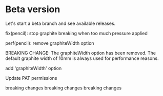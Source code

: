 # Beta version

Let's start a beta branch and see available releases.

fix(pencil): stop graphite breaking when too much pressure applied

perf(pencil): remove graphiteWidth option

BREAKING CHANGE: The graphiteWidth option has been removed.
The default graphite width of 10mm is always used for performance reasons.

add 'graphiteWidth' option

Update PAT permissions

breaking changes
breaking changes
breaking changes
